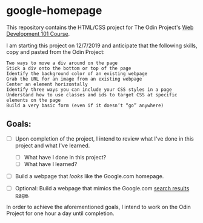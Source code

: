 # google-homepage

This repository contains the HTML/CSS project for The Odin Project's [Web Development 101 Course](https://www.theodinproject.com/courses/web-development-101/lessons/html-css?ref=lnav).

I am starting this project on 12/7/2019 and anticipate that the following skills, copy and pasted from the Odin Project:

```
Two ways to move a div around on the page
Stick a div onto the bottom or top of the page
Identify the background color of an existing webpage
Grab the URL for an image from an existing webpage
Center an element horizontally
Identify three ways you can include your CSS styles in a page
Understand how to use classes and ids to target CSS at specific elements on the page
Build a very basic form (even if it doesn’t “go” anywhere)
```

## Goals:

- [ ] Upon completion of the project, I intend to review what I've done in this project and what I've learned. 

  - [ ] What have I done in this project?
  - [ ] What have I learned?

- [ ] Build a webpage that _looks_ like the Google.com homepage.
- [ ] Optional: Build a webpage that mimics the Google.com [search results page](https://www.google.com/search?q=build+this+webpage).

In order to achieve the aforementioned goals, I intend to work on the Odin Project for one hour a day until completion.
